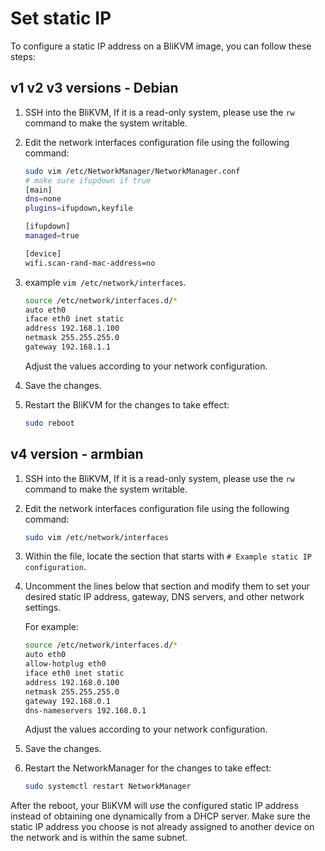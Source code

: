 # **Set static IP**

To configure a static IP address on a BliKVM image, you can follow these steps:

## v1 v2 v3 versions - Debian

1. SSH into the BliKVM, If it is a read-only system, please use the `rw` command to make the system writable.
2. Edit the network interfaces configuration file using the following command:

   ```bash
   sudo vim /etc/NetworkManager/NetworkManager.conf
   # make sure ifupdown if true
   [main]
   dns=none
   plugins=ifupdown,keyfile

   [ifupdown]
   managed=true

   [device]
   wifi.scan-rand-mac-address=no
   ```

3. example `vim /etc/network/interfaces`.

   ```bash
   source /etc/network/interfaces.d/*
   auto eth0
   iface eth0 inet static
   address 192.168.1.100
   netmask 255.255.255.0
   gateway 192.168.1.1
   ```

   Adjust the values according to your network configuration.

5. Save the changes.
6. Restart the BliKVM for the changes to take effect:

   ```bash
   sudo reboot
   ```

## v4 version - armbian

1. SSH into the BliKVM, If it is a read-only system, please use the `rw` command to make the system writable.
2. Edit the network interfaces configuration file using the following command:

   ```bash
   sudo vim /etc/network/interfaces
   ```

3. Within the file, locate the section that starts with `# Example static IP configuration`.
4. Uncomment the lines below that section and modify them to set your desired static IP address, gateway, DNS servers, and other network settings.

   For example:

   ```bash
   source /etc/network/interfaces.d/*
   auto eth0
   allow-hotplug eth0
   iface eth0 inet static
   address 192.168.0.100
   netmask 255.255.255.0
   gateway 192.168.0.1
   dns-nameservers 192.168.0.1
   ```

   Adjust the values according to your network configuration.

5. Save the changes.
6. Restart the NetworkManager for the changes to take effect:

   ```bash
   sudo systemctl restart NetworkManager
   ```

After the reboot, your BliKVM will use the configured static IP address instead of obtaining one dynamically from a DHCP server. Make sure the static IP address you choose is not already assigned to another device on the network and is within the same subnet.
